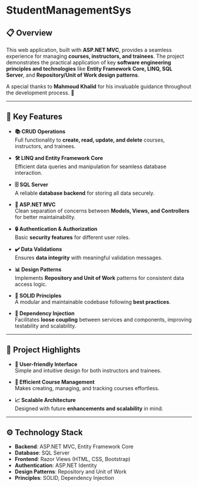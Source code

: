 # **StudentManagementSys**

## 📋 Overview  
This web application, built with **ASP.NET MVC**, provides a seamless experience for managing **courses, instructors, and trainees**. The project demonstrates the practical application of key **software engineering principles and technologies** like **Entity Framework Core, LINQ, SQL Server**, and **Repository/Unit of Work design patterns**.

A special thanks to **Mahmoud Khalid** for his invaluable guidance throughout the development process. 🎉

---

## 💼 Key Features  

- **📚 CRUD Operations**  
  Full functionality to **create, read, update, and delete** courses, instructors, and trainees.  

- **🛠️ LINQ and Entity Framework Core**  
  Efficient data queries and manipulation for seamless database interaction.  

- **🗄️ SQL Server**  
  A reliable **database backend** for storing all data securely.  

- **📐 ASP.NET MVC**  
  Clean separation of concerns between **Models, Views, and Controllers** for better maintainability.  

- **🔒 Authentication & Authorization**  
  Basic **security features** for different user roles.  

- **✔️ Data Validations**  
  Ensures **data integrity** with meaningful validation messages.  

- **📊 Design Patterns**  
  Implements **Repository and Unit of Work** patterns for consistent data access logic.  

- **📏 SOLID Principles**  
  A modular and maintainable codebase following **best practices**.  

- **🔗 Dependency Injection**  
  Facilitates **loose coupling** between services and components, improving testability and scalability.  

---

## 🎯 Project Highlights  

- **🌟 User-friendly Interface**  
  Simple and intuitive design for both instructors and trainees.  

- **🎯 Efficient Course Management**  
  Makes creating, managing, and tracking courses effortless.  

- **📈 Scalable Architecture**  
  Designed with future **enhancements and scalability** in mind.  

---

## ⚙️ Technology Stack  

- **Backend**: ASP.NET MVC, Entity Framework Core  
- **Database**: SQL Server  
- **Frontend**: Razor Views (HTML, CSS, Bootstrap)  
- **Authentication**: ASP.NET Identity  
- **Design Patterns**: Repository and Unit of Work  
- **Principles**: SOLID, Dependency Injection  

